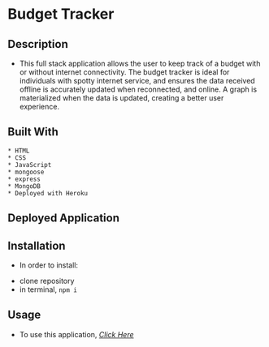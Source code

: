 # Budget Tracker 

## Description

 - This full stack application allows the user to keep track of a budget with or without internet connectivity. The budget tracker is ideal for individuals with spotty internet service, and ensures the data received offline is accurately updated when reconnected, and online. A graph is materialized when the data is updated, creating a better user experience.

 ## Built With
    * HTML
    * CSS
    * JavaScript
    * mongoose
    * express
    * MongoDB
    * Deployed with Heroku

## Deployed Application



## Installation

- In order to install:

* clone repository
* in terminal, `npm i`

## Usage

- To use this application, _*[Click Here](https://limitless-refuge-35563.herokuapp.com/)*_